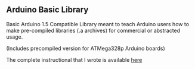 ## Arduino Basic Library

Basic Arduino 1.5 Compatible Library meant to teach Arduino users how to make pre-compiled libraries (.a archives) for commercial or abstracted usage.



(Includes precompiled version for ATMega328p Arduino boards)



The complete instructional that I wrote is available [here](BuildingPrecompiledArduinoLibrary-Shejan.pdf)